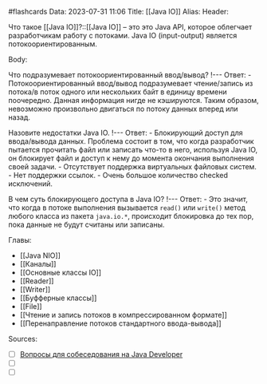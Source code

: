 #flashcards
Data: 2023-07-31 11:06
Title: [[Java IO]]
Alias:
Header:

Что такое [[Java IO]]?::[[Java IO]] – это это Java API, которое облегчает разработчикам работу с потоками. Java IO (input-output) является потокоориентированным.
<!--SR:!2023-11-03,10,750-->


Body:


Что подразумевает потокоориентированный ввод/вывод?
!---
Ответ:
	- Потокоориентированный ввод/вывод подразумевает чтение/запись из потока/в поток одного или нескольких байт в единицу времени поочередно. Данная информация нигде не кэшируются. Таким образом, невозможно произвольно двигаться по потоку данных вперед или назад.
<!--SR:!2023-11-03,10,230-->


Назовите недостатки Java IO.
!---
Ответ:
	- Блокирующий доступ для ввода/вывода данных. Проблема состоит в том, что когда разработчик пытается прочитать файл или записать что-то в него, используя Java IO, он блокирует файл и доступ к нему до момента окончания выполнения своей задачи.
	- Отсутствует поддержка виртуальных файловых систем.
	- Нет поддержки ссылок.
	- Очень большое количество checked исключений.
<!--SR:!2023-11-03,10,381-->


В чем суть блокирующего доступа в Java IO?
!---
Ответ:
	- Это значит, что когда в потоке выполнения вызывается `read()` или `write()` метод любого класса из пакета `java.io.*`, происходит блокировка до тех пор, пока данные не будут считаны или записаны.
<!--SR:!2023-11-03,10,381-->





Главы:
- [[Java NIO]]
- [[Каналы]]
- [[Основные классы IO]]
- [[Reader]]
- [[Writer]]
- [[Буфферные классы]]
- [[File]]
- [[Чтение и запись потоков в компрессированном формате]]
- [[Перенаправление потоков стандартного ввода-вывода]]

Sources:
- [ ] [Вопросы для собеседования на Java Developer](https://github.com/enhorse/java-interview/blob/master/README.md#%D0%9E%D0%9E%D0%9F)
- [ ] []()
- [ ] []()
